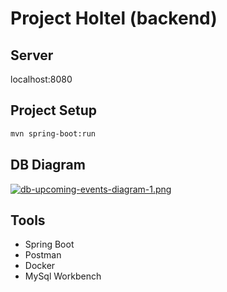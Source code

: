 # Project Holtel (backend)


## Server 
localhost:8080

## Project Setup
```sh
mvn spring-boot:run
```

## DB Diagram

[![db-upcoming-events-diagram-1.png](https://i.postimg.cc/7LrL66nC/db-upcoming-events-diagram-1.png)](https://postimg.cc/k2wCY7Z9)

## Tools

- Spring Boot
- Postman
- Docker
- MySql Workbench
